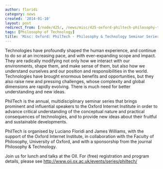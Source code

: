 ```yaml
---
author: floridi
category: news
created: '2014-01-10'
layout: post
redirect_from: [/node/425/, /news/misc/425-oxford-philtech-philosophy-technology-seminar-series/]
tags: [Philosophy of Technology]
title: 'Misc: Oxford: PhilTech - Philosophy & Technology Seminar Series'
---
```

Technologies have profoundly shaped the human experience, and continue to do
so at an increasing pace, and with ever-expanding scope and impact. They are
radically modifying not only how we interact with our environments, shape
them, and make sense of them, but also how we understand ourselves and our
position and responsibilities in the world. Technologies have brought enormous
benefits and opportunities, but they also raise new and pressing challenges,
whose complexity and global dimensions are rapidly evolving. There is much
need for better understanding and new ideas.

PhilTech is the annual, multidisciplinary seminar series that brings prominent
and influential speakers to the Oxford Internet Institute in order to advance
critical understanding of the conceptual nature and practical consequences of
technologies, and to provide new ideas about their fruitful and sustainable
developments.

PhilTech is organised by Luciano Floridi and James Williams, with the support
of the Oxford Internet Institute, in collaboration with the Faculty of
Philosophy, University of Oxford, and with a sponsorship from the journal
Philosophy & Technology.

Join us for lunch and talks at the OII. For (free) registration and program
details, please see <http://www.oii.ox.ac.uk/events/series/philtech/>

